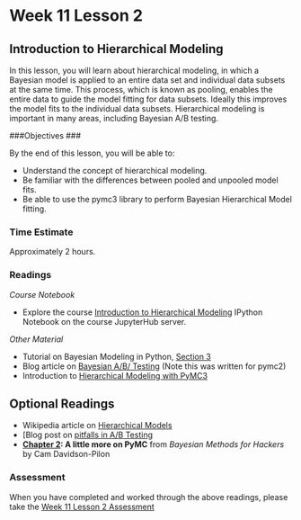 # Week 11 Lesson 2 #
## Introduction to Hierarchical Modeling ##

In this lesson, you will learn about hierarchical modeling, in which a
Bayesian model is applied to an entire data set and individual data
subsets at the same time. This process, which is known as pooling,
enables the entire data to guide the model fitting for data subsets.
Ideally this improves the model fits to the individual data subsets.
Hierarchical modeling is important in many areas, including Bayesian A/B
testing.

###Objectives ###

By the end of this lesson, you will be able to:

- Understand the concept of hierarchical modeling. 
- Be familiar with the differences between pooled and unpooled model fits.
- Be able to use the pymc3 library to perform Bayesian Hierarchical Model fitting. 

### Time Estimate ###

Approximately 2 hours.

### Readings ####

_Course Notebook_

- Explore the course [Introduction to Hierarchical Modeling][l2nb]
IPython Notebook on the course JupyterHub server.

_Other Material_

- Tutorial on Bayesian Modeling in Python, [Section 3][bmps3]
- Blog article on [Bayesian A/B/ Testing][bbabt] (Note this was written for pymc2)
- Introduction to [Hierarchical Modeling with PyMC3][ihm]

## Optional Readings ##

- Wikipedia article on [Hierarchical Models][whm]
- [Blog post on [pitfalls in A/B Testing][bpabt]
- **[Chapter 2][bmh2]: A little more on PyMC** from  _Bayesian Methods for Hackers_ by Cam Davidson-Pilon

### Assessment ###

When you have completed and worked through the above readings, please take the [Week 11 Lesson 2 Assessment][la]

[l2nb]: notebooks/intro2pp-hm.ipynb
[la]: https://learn.illinois.edu/mod/quiz/view.php?id=1325350

[whm]: https://en.wikipedia.org/wiki/Multilevel_model

[bmps3]: http://nbviewer.jupyter.org/github/markdregan/Bayesian-Modelling-in-Python/blob/master/Section%203.%20Hierarchical%20modelling.ipynb

[bbabt]: http://blog.dominodatalab.com/ab-testing-with-hierarchical-models-in-python/

[ihm]: https://pymc-devs.github.io/pymc3/notebooks/GLM-hierarchical.html

[bpabt]: http://chris-said.io/2016/02/28/four-pitfalls-of-hill-climbing/
[bmh2]: http://nbviewer.jupyter.org/github/CamDavidsonPilon/Probabilistic-Programming-and-Bayesian-Methods-for-Hackers/blob/master/Chapter2_MorePyMC/Chapter2.ipynb

